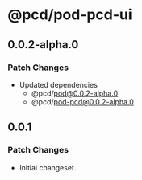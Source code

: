 # @pcd/pod-pcd-ui

## 0.0.2-alpha.0

### Patch Changes

- Updated dependencies
  - @pcd/pod@0.0.2-alpha.0
  - @pcd/pod-pcd@0.0.2-alpha.0

## 0.0.1

### Patch Changes

- Initial changeset.
